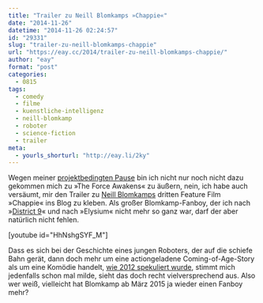 ```yaml
---
title: "Trailer zu Neill Blomkamps »Chappie«"
date: "2014-11-26"
datetime: "2014-11-26 02:24:57"
id: "29331"
slug: "trailer-zu-neill-blomkamps-chappie"
url: "https://eay.cc/2014/trailer-zu-neill-blomkamps-chappie/"
author: "eay"
format: "post"
categories:
  - 0815
tags:
  - comedy
  - filme
  - kuenstliche-intelligenz
  - neill-blomkamp
  - roboter
  - science-fiction
  - trailer
meta:
  - yourls_shorturl: "http://eay.li/2ky"
---
```


Wegen meiner [projektbedingten Pause](//eay.cc/2014/whatsapp-fuehrt-ende-zu-ende-verschluesselung-ein/#footnote_0_29259) bin ich nicht nur noch nicht dazu gekommen mich zu »The Force Awakens« zu äußern, nein, ich habe auch versäumt, mir den Trailer zu [Neill Blomkamps](//eay.cc/tag/neill-blomkamp/) dritten Feature Film »Chappie« ins Blog zu kleben. Als großer Blomkamp-Fanboy, der ich nach »[District 9](//eay.cc/2009/district-9-review/)« und nach »Elysium« nicht mehr so ganz war, darf der aber natürlich nicht fehlen.

\[youtube id="HhNshgSYF\_M"\]

Dass es sich bei der Geschichte eines jungen Roboters, der auf die schiefe Bahn gerät, dann doch mehr um eine actiongeladene Coming-of-Age-Story als um eine Komödie handelt, [wie 2012 spekuliert wurde](//eay.cc/2012/ui-neill-blomkamp-district-9-sagt-dass-er/), stimmt mich jedenfalls schon mal milde, sieht das doch recht vielversprechend aus. Also wer weiß, vielleicht hat Blomkamp ab März 2015 ja wieder einen Fanboy mehr?

